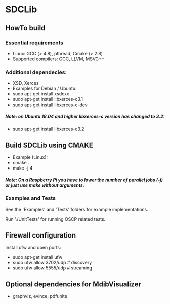 # SDCLib

## HowTo build

### Essential requirements
- Linux: GCC (> 4.8), pthread, Cmake (> 2.8)
- Supported compilers: GCC, LLVM, MSVC++

### Additional dependecies: 
- XSD, Xerces
- Examples for Debian / Ubuntu:
 - sudo apt-get install xsdcxx
 - sudo apt-get install libxerces-c3.1
 - sudo apt-get install libxerces-c-dev

##### ***Note:*** on Ubuntu 18.04 and higher libxerces-c version has changed to 3.2:
 - sudo apt-get install libxerces-c3.2

## Build SDCLib using CMAKE
- Example (Linux):
 - cmake .
 - make -j 4

##### Note: On a Raspberry Pi you have to lower the number of parallel jobs (-j) or just use ***make*** without arguments.

### Examples and Tests
See the 'Examples' and 'Tests' folders for example implementations.

Run './UnitTests' for running  OSCP related tests.

## Firewall configuration
Install ufw and open ports:

- sudo apt-get install ufw
- sudo ufw allow 3702/udp # discovery
- sudo ufw allow 5555/udp # streaming

## Optional dependencies for MdibVisualizer
- graphviz, evince, pdfunite
